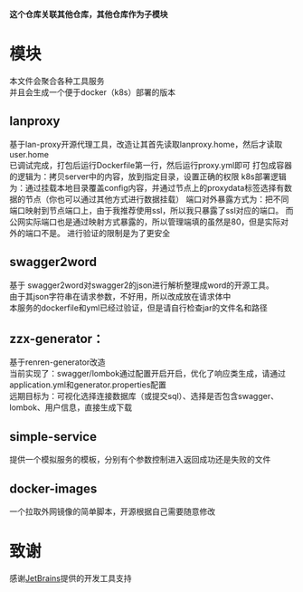 **这个仓库关联其他仓库，其他仓库作为子模块**  
# 模块
本文件会聚合各种工具服务  
并且会生成一个便于docker（k8s）部署的版本
## lanproxy
基于lan-proxy开源代理工具，改造让其首先读取lanproxy.home，然后才读取user.home  
已调试完成，打包后运行Dockerfile第一行，然后运行proxy.yml即可
打包成容器的逻辑为：拷贝server中的内容，放到指定目录，设置正确的权限
k8s部署逻辑为：通过挂载本地目录覆盖config内容，并通过节点上的proxydata标签选择有数据的节点（你也可以通过其他方式进行数据挂载）
端口对外暴露方式为：把不同端口映射到节点端口上，由于我推荐使用ssl，所以我只暴露了ssl对应的端口。
而公网实际端口也是通过映射方式暴露的，所以管理端填的虽然是80，但是实际对外的端口不是。
进行验证的限制是为了更安全
## swagger2word
基于 swagger2word对swagger2的json进行解析整理成word的开源工具。  
由于其json字符串在请求参数，不好用，所以改成放在请求体中  
本服务的dockerfile和yml已经过验证，但是请自行检查jar的文件名和路径
## zzx-generator：

基于renren-generator改造   
当前实现了：swagger/lombok通过配置开启开启，优化了响应类生成，请通过application.yml和generator.properties配置  
远期目标为：可视化选择连接数据库（或提交sql）、选择是否包含swagger、lombok、用户信息，直接生成下载  



## simple-service
提供一个模拟服务的模板，分别有个参数控制进入返回成功还是失败的文件


## docker-images
一个拉取外网镜像的简单脚本，开源根据自己需要随意修改

# 致谢
感谢[JetBrains](https://www.jetbrains.com/)提供的开发工具支持
